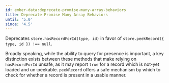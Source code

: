 ```yaml
---
id: ember-data:deprecate-promise-many-array-behaviors
title: Deprecate Promise Many Array Behaviors
until: '5.0'
since: '4.5'
---
```


Deprecates `store.hasRecordForId(type, id)` in favor of `store.peekRecord({ type, id }) !== null`.

Broadly speaking, while the ability to query for presence is important, a key distinction exists between these methods that make relying on `hasRecordForId` unsafe, as it may report `true` for a record which is not-yet loaded and un-peekable. `peekRecord` offers a safe mechanism by which to check for whether a record is present in a usable manner.
